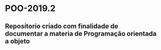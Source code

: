 # POO-2019.2
<h2>Repositorio criado com finalidade de documentar a materia de Programação orientada a objeto</h2>
